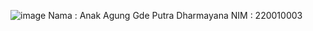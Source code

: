 ![image](https://github.com/user-attachments/assets/c06c6164-f4b4-4d09-8af6-e87d99a1ac04)
Nama : Anak Agung Gde Putra Dharmayana
NIM  : 220010003
